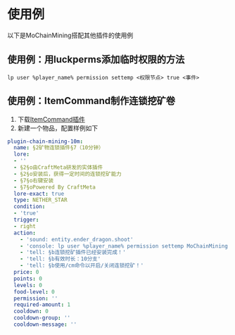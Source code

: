# 使用例

以下是MoChainMining搭配其他插件的使用例

## 使用例：用luckperms添加临时权限的方法

`lp user %player_name% permission settemp <权限节点> true <事件>`

## 使用例：ItemCommand制作连锁挖矿卷

1. 下载[ItemCommand插件](https://www.minebbs.com/resources/itemcommand.11329/)
2. 新建一个物品，配置样例如下

```yaml {15-20}
plugin-chain-mining-10m:
  name: §2矿物连锁插件§7（10分钟）
  lore:
  - ''
  - §2§o由CraftMeta研发的实体插件
  - §2§o安装后，获得一定时间的连锁挖矿能力
  - §7§o右键安装
  - §7§oPowered By CraftMeta
  lore-exact: true
  type: NETHER_STAR
  condition:
  - 'true'
  trigger:
  - right
  action:
    - 'sound: entity.ender_dragon.shoot'
    - 'console: lp user %player_name% permission settemp MoChainMining.command true 10m'
    - 'tell: §b连锁挖矿插件已经安装完成！'
    - 'tell: §b有效时长：10分支'
    - 'tell: §b使用/cm命令以开启/关闭连锁挖矿！'
  price: 0
  points: 0
  levels: 0
  food-level: 0
  permission: ''
  required-amount: 1
  cooldown: 0
  cooldown-group: ''
  cooldown-message: ''
```

